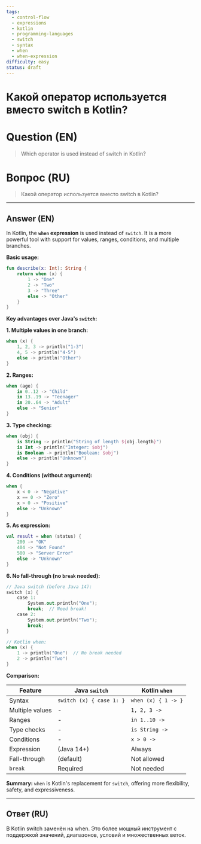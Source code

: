 ```yaml
---
tags:
  - control-flow
  - expressions
  - kotlin
  - programming-languages
  - switch
  - syntax
  - when
  - when-expression
difficulty: easy
status: draft
---
```


# Какой оператор используется вместо switch в Kotlin?

# Question (EN)
> Which operator is used instead of switch in Kotlin?

# Вопрос (RU)
> Какой оператор используется вместо switch в Kotlin?

---

## Answer (EN)

In Kotlin, the **`when` expression** is used instead of `switch`. It is a more powerful tool with support for values, ranges, conditions, and multiple branches.

**Basic usage:**
```kotlin
fun describe(x: Int): String {
    return when (x) {
        1 -> "One"
        2 -> "Two"
        3 -> "Three"
        else -> "Other"
    }
}
```

**Key advantages over Java's `switch`:**

**1. Multiple values in one branch:**
```kotlin
when (x) {
    1, 2, 3 -> println("1-3")
    4, 5 -> println("4-5")
    else -> println("Other")
}
```

**2. Ranges:**
```kotlin
when (age) {
    in 0..12 -> "Child"
    in 13..19 -> "Teenager"
    in 20..64 -> "Adult"
    else -> "Senior"
}
```

**3. Type checking:**
```kotlin
when (obj) {
    is String -> println("String of length ${obj.length}")
    is Int -> println("Integer: $obj")
    is Boolean -> println("Boolean: $obj")
    else -> println("Unknown")
}
```

**4. Conditions (without argument):**
```kotlin
when {
    x < 0 -> "Negative"
    x == 0 -> "Zero"
    x > 0 -> "Positive"
    else -> "Unknown"
}
```

**5. As expression:**
```kotlin
val result = when (status) {
    200 -> "OK"
    404 -> "Not Found"
    500 -> "Server Error"
    else -> "Unknown"
}
```

**6. No fall-through (no `break` needed):**
```kotlin
// Java switch (before Java 14):
switch (x) {
    case 1:
        System.out.println("One");
        break;  // Need break!
    case 2:
        System.out.println("Two");
        break;
}

// Kotlin when:
when (x) {
    1 -> println("One")  // No break needed
    2 -> println("Two")
}
```

**Comparison:**

| Feature | Java `switch` | Kotlin `when` |
|---------|---------------|---------------|
| Syntax | `switch (x) { case 1: }` | `when (x) { 1 -> }` |
| Multiple values | - | `1, 2, 3 ->` |
| Ranges | - | `in 1..10 ->` |
| Type checks | - | `is String ->` |
| Conditions | - | `x > 0 ->` |
| Expression | (Java 14+) | Always |
| Fall-through | (default) | Not allowed |
| `break` | Required | Not needed |

**Summary:**
`when` is Kotlin's replacement for `switch`, offering more flexibility, safety, and expressiveness.

---

## Ответ (RU)

В Kotlin switch заменён на when. Это более мощный инструмент с поддержкой значений, диапазонов, условий и множественных веток.


